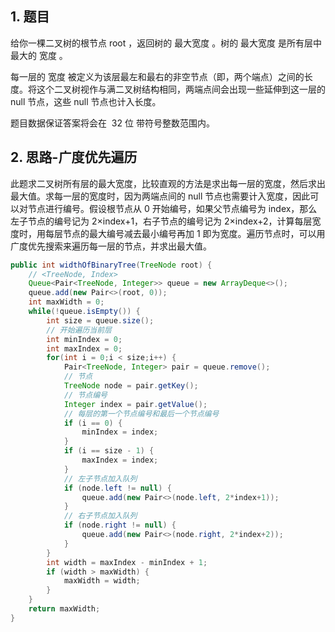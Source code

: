 ## 1. 题目

给你一棵二叉树的根节点 root ，返回树的 最大宽度 。树的 最大宽度 是所有层中最大的 宽度 。

每一层的 宽度 被定义为该层最左和最右的非空节点（即，两个端点）之间的长度。将这个二叉树视作与满二叉树结构相同，两端点间会出现一些延伸到这一层的 null 节点，这些 null 节点也计入长度。

题目数据保证答案将会在  32 位 带符号整数范围内。

## 2. 思路-广度优先遍历

此题求二叉树所有层的最大宽度，比较直观的方法是求出每一层的宽度，然后求出最大值。求每一层的宽度时，因为两端点间的 null 节点也需要计入宽度，因此可以对节点进行编号。假设根节点从 0 开始编号，如果父节点编号为 index，那么左子节点的编号记为 2×index+1，右子节点的编号记为 2×index+2，计算每层宽度时，用每层节点的最大编号减去最小编号再加 1 即为宽度。遍历节点时，可以用广度优先搜索来遍历每一层的节点，并求出最大值。

```java
public int widthOfBinaryTree(TreeNode root) {
    // <TreeNode, Index>
    Queue<Pair<TreeNode, Integer>> queue = new ArrayDeque<>();
    queue.add(new Pair<>(root, 0));
    int maxWidth = 0;
    while(!queue.isEmpty()) {
        int size = queue.size();
        // 开始遍历当前层
        int minIndex = 0;
        int maxIndex = 0;
        for(int i = 0;i < size;i++) {
            Pair<TreeNode, Integer> pair = queue.remove();
            // 节点
            TreeNode node = pair.getKey();
            // 节点编号
            Integer index = pair.getValue();
            // 每层的第一个节点编号和最后一个节点编号
            if (i == 0) {
                minIndex = index;
            }
            if (i == size - 1) {
                maxIndex = index;
            }
            // 左子节点加入队列
            if (node.left != null) {
                queue.add(new Pair<>(node.left, 2*index+1));
            }
            // 右子节点加入队列
            if (node.right != null) {
                queue.add(new Pair<>(node.right, 2*index+2));
            }
        }
        int width = maxIndex - minIndex + 1;
        if (width > maxWidth) {
            maxWidth = width;
        }
    }
    return maxWidth;
}
```
